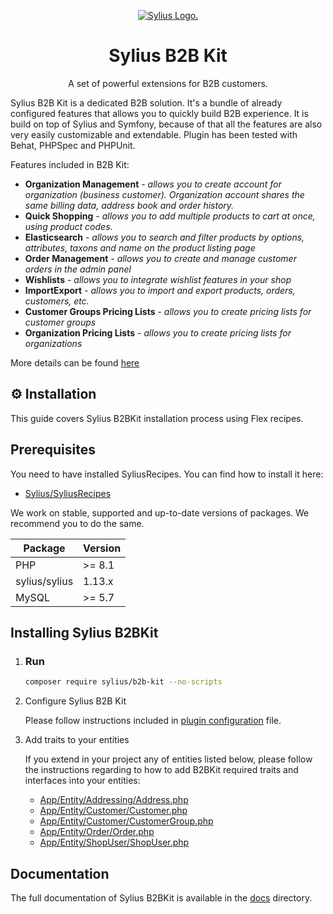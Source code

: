 <p align="center">
    <a href="https://sylius.com" target="_blank">
        <picture>
          <source media="(prefers-color-scheme: dark)" srcset="https://media.sylius.com/sylius-logo-800-dark.png">
          <source media="(prefers-color-scheme: light)" srcset="https://media.sylius.com/sylius-logo-800.png">
          <img alt="Sylius Logo." src="https://media.sylius.com/sylius-logo-800.png">
        </picture>
    </a>
</p>
<h1 align="center">Sylius B2B Kit</h1>

<p align="center">A set of powerful extensions for B2B customers.</p>

Sylius B2B Kit is a dedicated B2B solution. It's a bundle of already configured features that allows you to quickly build B2B experience. It is build on top of Sylius and Symfony, because of that all the features are also very easily customizable and extendable. Plugin has been tested with Behat, PHPSpec and PHPUnit.

Features included in B2B Kit:
- **Organization Management** - *allows you to create account for organization (business customer). Organization account shares the same billing data, address book and order history.*
- **Quick Shopping** - *allows you to add multiple products to cart at once, using product codes.*
- **Elasticsearch** - *allows you to search and filter products by options, attributes, taxons and name on the product listing page*
- **Order Management** - *allows you to create and manage customer orders in the admin panel*
- **Wishlists** - *allows you to integrate wishlist features in your shop*
- **ImportExport** - *allows you to import and export products, orders, customers, etc.*
- **Customer Groups Pricing Lists** - *allows you to create pricing lists for customer groups*
- **Organization Pricing Lists** - *allows you to create pricing lists for organizations*

More details can be found [here](./docs/functionalities.md)

<p align="center"></p>

⚙️ Installation
---------------

This guide covers Sylius B2BKit installation process using Flex recipes.

Prerequisites
-------------

You need to have installed SyliusRecipes. You can find how to install it here:
- [Sylius/SyliusRecipes](https://github.com/Sylius/SyliusRecipes)

We work on stable, supported and up-to-date versions of packages. We recommend you to do the same.

| Package       | Version |
|---------------|---------|
| PHP           | \>= 8.1 |
| sylius/sylius | 1.13.x  |
| MySQL         | \>= 5.7 |

Installing Sylius B2BKit
-----------------

1. ### Run ###

    ```bash
    composer require sylius/b2b-kit --no-scripts
    ```

2. Configure Sylius B2B Kit

   Please follow instructions included in [plugin configuration](./docs/01.1-configuration.md) file.

3. Add traits to your entities

   If you extend in your project any of entities listed below, please follow the instructions regarding to how to add B2BKit required traits and interfaces into your entities:

   - [App/Entity/Addressing/Address.php](./docs/01.2-address.md)
   - [App/Entity/Customer/Customer.php](./docs/01.3-customer.md)
   - [App/Entity/Customer/CustomerGroup.php](./docs/01.4-customer-group.md)
   - [App/Entity/Order/Order.php](./docs/01.5-order.md)
   - [App/Entity/ShopUser/ShopUser.php](./docs/01.6-shop-user.md)

Documentation
-------------

The full documentation of Sylius B2BKit is available in the [docs](./docs) directory.
